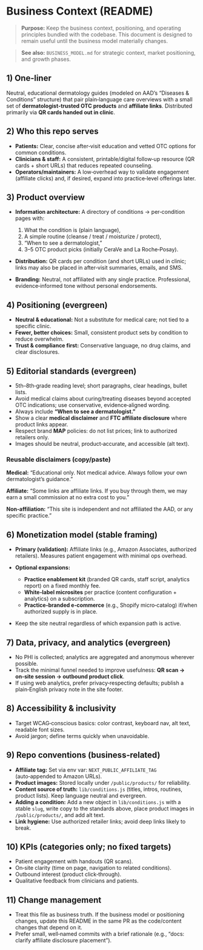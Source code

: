 # Business Context (README)

> **Purpose:** Keep the business context, positioning, and operating principles bundled with the codebase. This document is designed to remain useful until the business model materially changes.

> **See also:** `BUSINESS_MODEL.md` for strategic context, market positioning, and growth phases.

## 1) One‑liner

Neutral, educational dermatology guides (modeled on AAD’s “Diseases & Conditions” structure) that pair plain‑language care overviews with a small set of **dermatologist‑trusted OTC products** and **affiliate links**. Distributed primarily via **QR cards handed out in clinic**.

## 2) Who this repo serves

* **Patients:** Clear, concise after‑visit education and vetted OTC options for common conditions.
* **Clinicians & staff:** A consistent, printable/digital follow‑up resource (QR cards + short URLs) that reduces repeated counseling.
* **Operators/maintainers:** A low‑overhead way to validate engagement (affiliate clicks) and, if desired, expand into practice‑level offerings later.

## 3) Product overview

* **Information architecture:** A directory of conditions → per‑condition pages with:

  1. What the condition is (plain language),
  2. A simple routine (cleanse / treat / moisturize / protect),
  3. “When to see a dermatologist,”
  4. 3–5 OTC product picks (initially CeraVe and La Roche‑Posay).
* **Distribution:** QR cards per condition (and short URLs) used in clinic; links may also be placed in after‑visit summaries, emails, and SMS.
* **Branding:** Neutral, not affiliated with any single practice. Professional, evidence‑informed tone without personal endorsements.

## 4) Positioning (evergreen)

* **Neutral & educational:** Not a substitute for medical care; not tied to a specific clinic.
* **Fewer, better choices:** Small, consistent product sets by condition to reduce overwhelm.
* **Trust & compliance first:** Conservative language, no drug claims, and clear disclosures.

## 5) Editorial standards (evergreen)

* 5th–8th‑grade reading level; short paragraphs, clear headings, bullet lists.
* Avoid medical claims about curing/treating diseases beyond accepted OTC indications; use conservative, evidence‑aligned wording.
* Always include **“When to see a dermatologist.”**
* Show a clear **medical disclaimer** and **FTC affiliate disclosure** where product links appear.
* Respect brand **MAP** policies: do not list prices; link to authorized retailers only.
* Images should be neutral, product‑accurate, and accessible (alt text).

### Reusable disclaimers (copy/paste)

**Medical:** “Educational only. Not medical advice. Always follow your own dermatologist’s guidance.”

**Affiliate:** “Some links are affiliate links. If you buy through them, we may earn a small commission at no extra cost to you.”

**Non‑affiliation:** “This site is independent and not affiliated the AAD, or any specific practice.”

## 6) Monetization model (stable framing)

* **Primary (validation):** Affiliate links (e.g., Amazon Associates, authorized retailers). Measures patient engagement with minimal ops overhead.
* **Optional expansions:**

  * **Practice enablement kit** (branded QR cards, staff script, analytics report) on a fixed monthly fee.
  * **White‑label microsites** per practice (content configuration + analytics) on a subscription.
  * **Practice‑branded e‑commerce** (e.g., Shopify micro‑catalog) if/when authorized supply is in place.
* Keep the site neutral regardless of which expansion path is active.

## 7) Data, privacy, and analytics (evergreen)

* No PHI is collected; analytics are aggregated and anonymous wherever possible.
* Track the minimal funnel needed to improve usefulness: **QR scan → on‑site session → outbound product click**.
* If using web analytics, prefer privacy‑respecting defaults; publish a plain‑English privacy note in the site footer.

## 8) Accessibility & inclusivity

* Target WCAG‑conscious basics: color contrast, keyboard nav, alt text, readable font sizes.
* Avoid jargon; define terms quickly when unavoidable.

## 9) Repo conventions (business‑related)

* **Affiliate tag:** Set via env var: `NEXT_PUBLIC_AFFILIATE_TAG` (auto‑appended to Amazon URLs).
* **Product images:** Stored locally under `/public/products/` for reliability.
* **Content source of truth:** `lib/conditions.js` (titles, intros, routines, product lists). Keep language neutral and evergreen.
* **Adding a condition:** Add a new object in `lib/conditions.js` with a stable `slug`, write copy to the standards above, place product images in `/public/products/`, and add alt text.
* **Link hygiene:** Use authorized retailer links; avoid deep links likely to break.

## 10) KPIs (categories only; no fixed targets)

* Patient engagement with handouts (QR scans).
* On‑site clarity (time on page, navigation to related conditions).
* Outbound interest (product click‑through).
* Qualitative feedback from clinicians and patients.

## 11) Change management

* Treat this file as business truth. If the business model or positioning changes, update this README in the same PR as the code/content changes that depend on it.
* Prefer small, well‑named commits with a brief rationale (e.g., “docs: clarify affiliate disclosure placement”).
